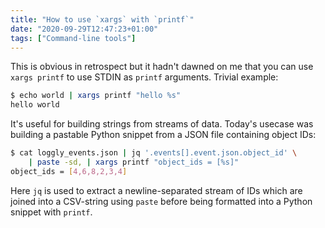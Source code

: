 ```yaml
---
title: "How to use `xargs` with `printf`"
date: "2020-09-29T12:47:23+01:00"
tags: ["Command-line tools"]
---
```


This is obvious in retrospect but it hadn't dawned on me that you can use
`xargs printf` to use STDIN as `printf` arguments. Trivial example:

```bash
$ echo world | xargs printf "hello %s"
hello world
```

It's useful for building strings from streams of data. Today's usecase was
building a pastable Python snippet from a JSON file containing object IDs:

```bash
$ cat loggly_events.json | jq '.events[].event.json.object_id' \
    | paste -sd, | xargs printf "object_ids = [%s]"
object_ids = [4,6,8,2,3,4]
```

Here `jq` is used to extract a newline-separated stream of IDs which are joined
into a CSV-string using `paste` before being formatted into a Python snippet
with `printf`.
